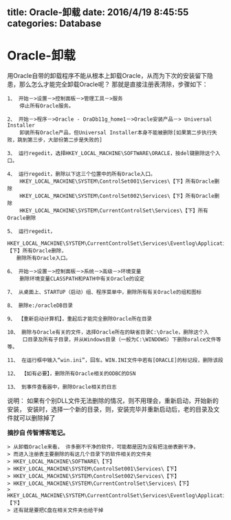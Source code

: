 title: Oracle-卸载
date: 2016/4/19 8:45:55  
categories: Database
---

# Oracle-卸载 #

用Oracle自带的卸载程序不能从根本上卸载Oracle，从而为下次的安装留下隐患，那么怎么才能完全卸载Oracle呢？
那就是直接注册表清除，步骤如下： 
	
	1、 开始－>设置－>控制面板－>管理工具－>服务 
	    停止所有Oracle服务。 
	
	2、 开始－>程序－>Oracle - OraDb11g_home1－>Oracle安装产品－> Universal Installer 
	    卸装所有Oracle产品，但Universal Installer本身不能被删除[如果第二步执行失败，跳到第三步，大部份第二步是失败的] 
	
	3、 运行regedit，选择HKEY_LOCAL_MACHINE\SOFTWARE\ORACLE，按del键删除这个入口。 
	
	4、 运行regedit，删除以下这三个位置中的所有Oracle入口。
		HKEY_LOCAL_MACHINE\SYSTEM\ControlSet001\Services\【下】所有Oracle删除
		HKEY_LOCAL_MACHINE\SYSTEM\ControlSet002\Services\【下】所有Oracle删除
		HKEY_LOCAL_MACHINE\SYSTEM\CurrentControlSet\Services\【下】所有Oracle删除
	
	5、 运行regedit， 
	   HKEY_LOCAL_MACHINE\SYSTEM\CurrentControlSet\Services\Eventlog\Application\【下】所有Oracle删除， 
	   删除所有Oracle入口。 
	
	6、 开始－>设置－>控制面板－>系统－>高级－>环境变量 
	    删除环境变量CLASSPATH和PATH中有关Oracle的设定 
	
	7、 从桌面上、STARTUP（启动）组、程序菜单中，删除所有有关Oracle的组和图标 
	
	8、 删除e:/oracleDB目录
	
	9、 【重新启动计算机】，重起后才能完全删除Oracle所在目录 
	
	10、 删除与Oracle有关的文件，选择Oracle所在的缺省目录C:\Oracle，删除这个入 
	     口目录及所有子目录，并从Windows目录（一般为C:\WINDOWS）下删除oralce文件等等。 
	
	11、 在运行框中输入“win.ini”，回车。WIN.INI文件中若有[ORACLE]的标记段，删除该段 
	
	12、 【如有必要】，删除所有Oracle相关的ODBC的DSN 
	
	13、 到事件查看器中，删除Oracle相关的日志 

说明： 
如果有个别DLL文件无法删除的情况，则不用理会，重新启动，开始新的安装， 
安装时，选择一个新的目录，则，安装完毕并重新启动后，老的目录及文件就可以删除掉了


**摘抄自 传智博客笔记。**



	> 从卸载Oracle来看， 许多删不干净的软件，可能都是因为没有把注册表删干净， 
	> 而进入注册表主要删除的有这几个目录下的软件相关的文件夹
	> HKEY_LOCAL_MACHINE\SOFTWARE\【下】
	> HKEY_LOCAL_MACHINE\SYSTEM\ControlSet001\Services\【下】
	> HKEY_LOCAL_MACHINE\SYSTEM\ControlSet002\Services\【下】
	> HKEY_LOCAL_MACHINE\SYSTEM\CurrentControlSet\Services\【下】
	> HKEY_LOCAL_MACHINE\SYSTEM\CurrentControlSet\Services\Eventlog\Application\【下】
	> 还有就是要把C盘在相关文件夹也给干掉





